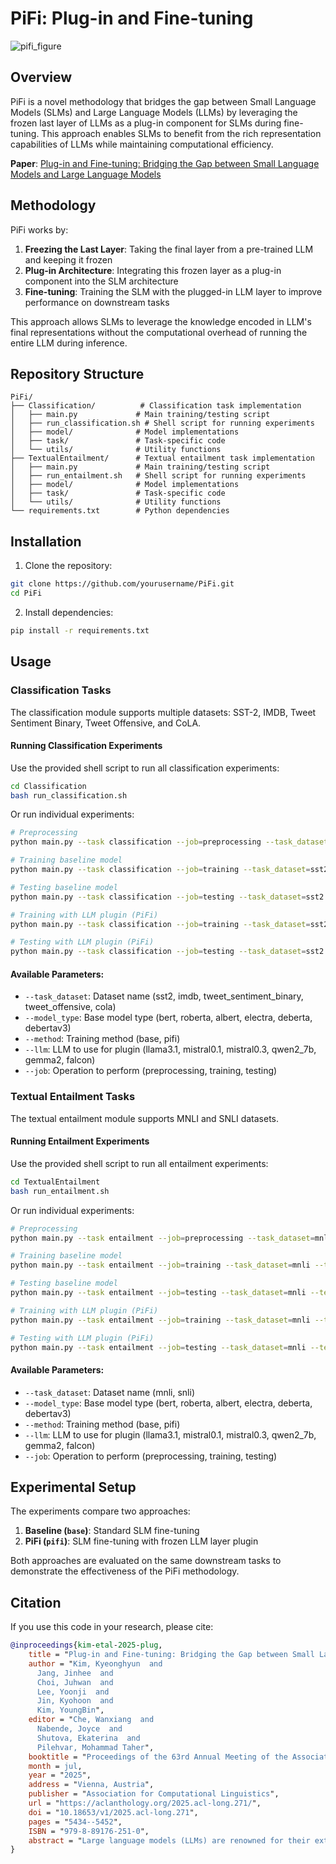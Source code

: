 # PiFi: Plug-in and Fine-tuning

![pifi_figure](https://github.com/user-attachments/assets/e73cbce8-e680-419e-a883-13d05c5e2d98)

## Overview

PiFi is a novel methodology that bridges the gap between Small Language Models (SLMs) and Large Language Models (LLMs) by leveraging the frozen last layer of LLMs as a plug-in component for SLMs during fine-tuning. This approach enables SLMs to benefit from the rich representation capabilities of LLMs while maintaining computational efficiency.

**Paper**: [Plug-in and Fine-tuning: Bridging the Gap between Small Language Models and Large Language Models](https://aclanthology.org/2025.acl-long.271/)

## Methodology

PiFi works by:
1. **Freezing the Last Layer**: Taking the final layer from a pre-trained LLM and keeping it frozen
2. **Plug-in Architecture**: Integrating this frozen layer as a plug-in component into the SLM architecture
3. **Fine-tuning**: Training the SLM with the plugged-in LLM layer to improve performance on downstream tasks

This approach allows SLMs to leverage the knowledge encoded in LLM's final representations without the computational overhead of running the entire LLM during inference.

## Repository Structure

```
PiFi/
├── Classification/          # Classification task implementation
│   ├── main.py             # Main training/testing script
│   ├── run_classification.sh # Shell script for running experiments
│   ├── model/              # Model implementations
│   ├── task/               # Task-specific code
│   └── utils/              # Utility functions
├── TextualEntailment/      # Textual entailment task implementation
│   ├── main.py             # Main training/testing script  
│   ├── run_entailment.sh   # Shell script for running experiments
│   ├── model/              # Model implementations
│   ├── task/               # Task-specific code
│   └── utils/              # Utility functions
└── requirements.txt        # Python dependencies
```

## Installation

1. Clone the repository:
```bash
git clone https://github.com/yourusername/PiFi.git
cd PiFi
```

2. Install dependencies:
```bash
pip install -r requirements.txt
```

## Usage

### Classification Tasks

The classification module supports multiple datasets: SST-2, IMDB, Tweet Sentiment Binary, Tweet Offensive, and CoLA.

#### Running Classification Experiments

Use the provided shell script to run all classification experiments:
```bash
cd Classification
bash run_classification.sh
```

Or run individual experiments:
```bash
# Preprocessing
python main.py --task classification --job=preprocessing --task_dataset=sst2 --model_type=bert

# Training baseline model
python main.py --task classification --job=training --task_dataset=sst2 --test_dataset=sst2 --model_type=bert --method=base

# Testing baseline model
python main.py --task classification --job=testing --task_dataset=sst2 --test_dataset=sst2 --model_type=bert --method=base

# Training with LLM plugin (PiFi)
python main.py --task classification --job=training --task_dataset=sst2 --test_dataset=sst2 --model_type=bert --method=pifi --llm=llama3.1

# Testing with LLM plugin (PiFi)
python main.py --task classification --job=testing --task_dataset=sst2 --test_dataset=sst2 --model_type=bert --method=pifi --llm=llama3.1
```

#### Available Parameters:
- `--task_dataset`: Dataset name (sst2, imdb, tweet_sentiment_binary, tweet_offensive, cola)
- `--model_type`: Base model type (bert, roberta, albert, electra, deberta, debertav3)
- `--method`: Training method (base, pifi)
- `--llm`: LLM to use for plugin (llama3.1, mistral0.1, mistral0.3, qwen2_7b, gemma2, falcon)
- `--job`: Operation to perform (preprocessing, training, testing)

### Textual Entailment Tasks

The textual entailment module supports MNLI and SNLI datasets.

#### Running Entailment Experiments

Use the provided shell script to run all entailment experiments:
```bash
cd TextualEntailment
bash run_entailment.sh
```

Or run individual experiments:
```bash
# Preprocessing
python main.py --task entailment --job=preprocessing --task_dataset=mnli --model_type=bert

# Training baseline model
python main.py --task entailment --job=training --task_dataset=mnli --test_dataset=mnli --model_type=bert --method=base

# Testing baseline model  
python main.py --task entailment --job=testing --task_dataset=mnli --test_dataset=mnli --model_type=bert --method=base

# Training with LLM plugin (PiFi)
python main.py --task entailment --job=training --task_dataset=mnli --test_dataset=mnli --model_type=bert --method=pifi --llm=llama3.1

# Testing with LLM plugin (PiFi)
python main.py --task entailment --job=testing --task_dataset=mnli --test_dataset=mnli --model_type=bert --method=pifi --llm=llama3.1
```

#### Available Parameters:
- `--task_dataset`: Dataset name (mnli, snli)
- `--model_type`: Base model type (bert, roberta, albert, electra, deberta, debertav3)
- `--method`: Training method (base, pifi)
- `--llm`: LLM to use for plugin (llama3.1, mistral0.1, mistral0.3, qwen2_7b, gemma2, falcon)
- `--job`: Operation to perform (preprocessing, training, testing)

## Experimental Setup

The experiments compare two approaches:
1. **Baseline (`base`)**: Standard SLM fine-tuning
2. **PiFi (`pifi`)**: SLM fine-tuning with frozen LLM layer plugin

Both approaches are evaluated on the same downstream tasks to demonstrate the effectiveness of the PiFi methodology.

## Citation

If you use this code in your research, please cite:

```bibtex
@inproceedings{kim-etal-2025-plug,
    title = "Plug-in and Fine-tuning: Bridging the Gap between Small Language Models and Large Language Models",
    author = "Kim, Kyeonghyun  and
      Jang, Jinhee  and
      Choi, Juhwan  and
      Lee, Yoonji  and
      Jin, Kyohoon  and
      Kim, YoungBin",
    editor = "Che, Wanxiang  and
      Nabende, Joyce  and
      Shutova, Ekaterina  and
      Pilehvar, Mohammad Taher",
    booktitle = "Proceedings of the 63rd Annual Meeting of the Association for Computational Linguistics (Volume 1: Long Papers)",
    month = jul,
    year = "2025",
    address = "Vienna, Austria",
    publisher = "Association for Computational Linguistics",
    url = "https://aclanthology.org/2025.acl-long.271/",
    doi = "10.18653/v1/2025.acl-long.271",
    pages = "5434--5452",
    ISBN = "979-8-89176-251-0",
    abstract = "Large language models (LLMs) are renowned for their extensive linguistic knowledge and strong generalization capabilities, but their high computational demands make them unsuitable for resource-constrained environments. In contrast, small language models (SLMs) are computationally efficient but often lack the broad generalization capacity of LLMs. To bridge this gap, we propose PiFi, a novel framework that combines the strengths of both LLMs and SLMs to achieve high performance while maintaining efficiency. PiFi integrates a single frozen layer from an LLM into a SLM and fine-tunes the combined model for specific tasks, boosting performance without a significant increase in computational cost. We show that PiFi delivers consistent performance improvements across a range of natural language processing tasks, including both natural language understanding and generation. Moreover, our findings demonstrate PiFi{'}s ability to effectively leverage LLM knowledge, enhancing generalization to unseen domains and facilitating the transfer of linguistic abilities."
}
```
